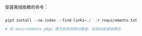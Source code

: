 安装离线依赖的命令：
```python

pip3 install --no-index --find-links=./  -r requirements.txt

# 将 environments_pkgs 改为实际的绝对路径，会自动安装依赖包
```